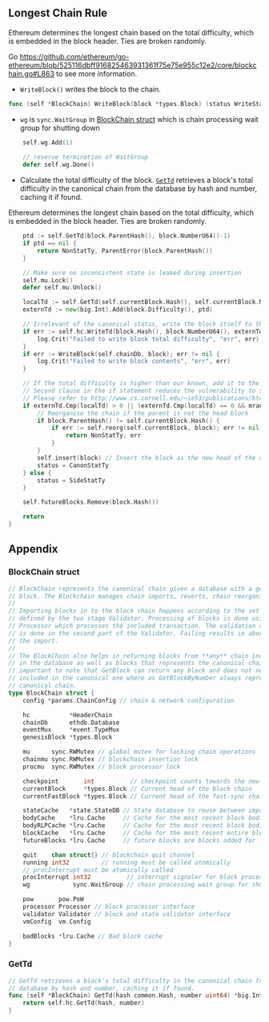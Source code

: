 ## Longest Chain Rule

Ethereum determines the longest chain based on the total difficulty, which is embedded in the block header. Ties are broken randomly.

Go https://github.com/ethereum/go-ethereum/blob/525116dbff916825463931361f75e75e955c12e2/core/blockchain.go#L863 to see more information.

- ```WriteBlock()``` writes the block to the chain.
```go
func (self *BlockChain) WriteBlock(block *types.Block) (status WriteStatus, err error) {
```

- ```wg``` is ```sync.WaitGroup``` in [BlockChain struct](https://github.com/twodude/ghost-relay/blob/master/codeReviews.md#blockchain-struct) which is chain processing wait group for shutting down
```go
	self.wg.Add(1)
	
	// reserve termination of WaitGroup
	defer self.wg.Done()
```

- Calculate the total difficulty of the block. [```GetTd```](https://github.com/twodude/ghost-relay/blob/master/codeReviews.md#gettd) retrieves a block's total difficulty in the canonical chain from the database by hash and number, caching it if found.

Ethereum determines the longest chain based on the total difficulty, which is embedded in the block header. Ties are broken randomly.
```go
	ptd := self.GetTd(block.ParentHash(), block.NumberU64()-1)
	if ptd == nil {
		return NonStatTy, ParentError(block.ParentHash())
	}
```



```go
	// Make sure no inconsistent state is leaked during insertion
	self.mu.Lock()
	defer self.mu.Unlock()

	localTd := self.GetTd(self.currentBlock.Hash(), self.currentBlock.NumberU64())
	externTd := new(big.Int).Add(block.Difficulty(), ptd)

	// Irrelevant of the canonical status, write the block itself to the database
	if err := self.hc.WriteTd(block.Hash(), block.NumberU64(), externTd); err != nil {
		log.Crit("Failed to write block total difficulty", "err", err)
	}
	if err := WriteBlock(self.chainDb, block); err != nil {
		log.Crit("Failed to write block contents", "err", err)
	}

	// If the total difficulty is higher than our known, add it to the canonical chain
	// Second clause in the if statement reduces the vulnerability to selfish mining.
	// Please refer to http://www.cs.cornell.edu/~ie53/publications/btcProcFC.pdf
	if externTd.Cmp(localTd) > 0 || (externTd.Cmp(localTd) == 0 && mrand.Float64() < 0.5) {
		// Reorganise the chain if the parent is not the head block
		if block.ParentHash() != self.currentBlock.Hash() {
			if err := self.reorg(self.currentBlock, block); err != nil {
				return NonStatTy, err
			}
		}
		self.insert(block) // Insert the block as the new head of the chain
		status = CanonStatTy
	} else {
		status = SideStatTy
	}

	self.futureBlocks.Remove(block.Hash())

	return
}
```

## Appendix

### BlockChain struct

```go
// BlockChain represents the canonical chain given a database with a genesis
// block. The Blockchain manages chain imports, reverts, chain reorganisations.
//
// Importing blocks in to the block chain happens according to the set of rules
// defined by the two stage Validator. Processing of blocks is done using the
// Processor which processes the included transaction. The validation of the state
// is done in the second part of the Validator. Failing results in aborting of
// the import.
//
// The BlockChain also helps in returning blocks from **any** chain included
// in the database as well as blocks that represents the canonical chain. It's
// important to note that GetBlock can return any block and does not need to be
// included in the canonical one where as GetBlockByNumber always represents the
// canonical chain.
type BlockChain struct {
	config *params.ChainConfig // chain & network configuration

	hc           *HeaderChain
	chainDb      ethdb.Database
	eventMux     *event.TypeMux
	genesisBlock *types.Block

	mu      sync.RWMutex // global mutex for locking chain operations
	chainmu sync.RWMutex // blockchain insertion lock
	procmu  sync.RWMutex // block processor lock

	checkpoint       int          // checkpoint counts towards the new checkpoint
	currentBlock     *types.Block // Current head of the block chain
	currentFastBlock *types.Block // Current head of the fast-sync chain (may be above the block chain!)

	stateCache   *state.StateDB // State database to reuse between imports (contains state cache)
	bodyCache    *lru.Cache     // Cache for the most recent block bodies
	bodyRLPCache *lru.Cache     // Cache for the most recent block bodies in RLP encoded format
	blockCache   *lru.Cache     // Cache for the most recent entire blocks
	futureBlocks *lru.Cache     // future blocks are blocks added for later processing

	quit    chan struct{} // blockchain quit channel
	running int32         // running must be called atomically
	// procInterrupt must be atomically called
	procInterrupt int32          // interrupt signaler for block processing
	wg            sync.WaitGroup // chain processing wait group for shutting down

	pow       pow.PoW
	processor Processor // block processor interface
	validator Validator // block and state validator interface
	vmConfig  vm.Config

	badBlocks *lru.Cache // Bad block cache
}
```

### GetTd

```go
// GetTd retrieves a block's total difficulty in the canonical chain from the
// database by hash and number, caching it if found.
func (self *BlockChain) GetTd(hash common.Hash, number uint64) *big.Int {
	return self.hc.GetTd(hash, number)
}
```
